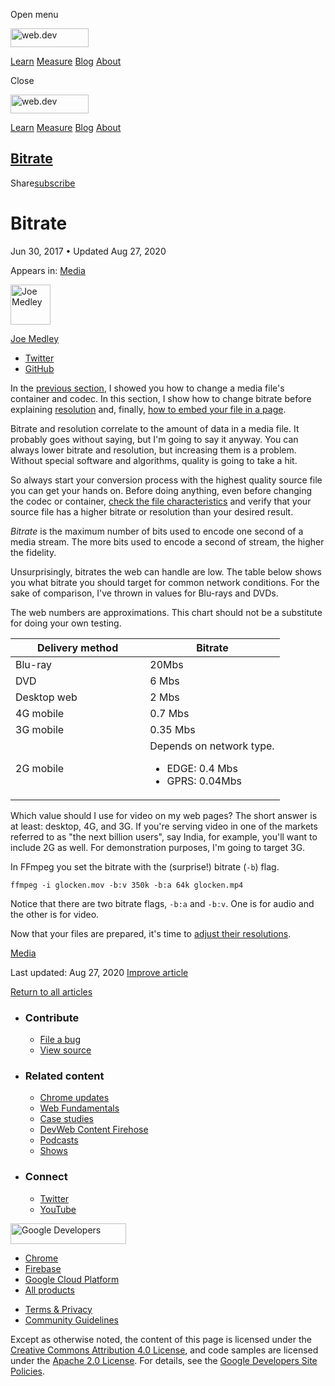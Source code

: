 <span class="w-tooltip w-tooltip--left">Open menu</span>

<a href="/" class="gc-analytics-event header-default__logo-link"><img src="/images/lockup.svg" alt="web.dev" class="header-default__logo" width="125" height="30" /></a>

<a href="/learn/" class="gc-analytics-event header-default__link">Learn</a> <a href="/measure/" class="gc-analytics-event header-default__link">Measure</a> <a href="/blog/" class="gc-analytics-event header-default__link">Blog</a> <a href="/about/" class="gc-analytics-event header-default__link">About</a>

<span class="w-tooltip">Close</span>

<a href="/" class="gc-analytics-event"><img src="/images/lockup.svg" alt="web.dev" class="drawer-default__logo" width="125" height="30" /></a>

<a href="/learn/" class="gc-analytics-event drawer-default__link">Learn</a> <a href="/measure/" class="gc-analytics-event drawer-default__link">Measure</a> <a href="/blog/" class="gc-analytics-event drawer-default__link">Blog</a> <a href="/about/" class="gc-analytics-event drawer-default__link">About</a>

<a href="#bitrate" class="w-toc__header--link">Bitrate</a>
----------------------------------------------------------

Share<a href="/newsletter/" class="gc-analytics-event w-actions__fab w-actions__fab--subscribe"><span>subscribe</span></a>

Bitrate
=======

Jun 30, 2017 <span class="w-author__separator">•</span> Updated Aug 27, 2020

<span class="w-post-signpost__title">Appears in:</span> <a href="/media" class="w-post-signpost__link">Media</a>

[<img src="https://web-dev.imgix.net/image/admin/ynJFmvKEbD9diZZsTdkD.jpg?auto=format&amp;fit=crop&amp;h=64&amp;w=64" alt="Joe Medley" class="w-author__image" sizes="(min-width: 64px) 64px, calc(100vw - 48px)" srcset="https://web-dev.imgix.net/image/admin/ynJFmvKEbD9diZZsTdkD.jpg?fit=crop&amp;h=64&amp;w=64&amp;auto=format&amp;dpr=1&amp;q=75, https://web-dev.imgix.net/image/admin/ynJFmvKEbD9diZZsTdkD.jpg?fit=crop&amp;h=64&amp;w=64&amp;auto=format&amp;dpr=2&amp;q=50 2x, https://web-dev.imgix.net/image/admin/ynJFmvKEbD9diZZsTdkD.jpg?fit=crop&amp;h=64&amp;w=64&amp;auto=format&amp;dpr=3&amp;q=35 3x, https://web-dev.imgix.net/image/admin/ynJFmvKEbD9diZZsTdkD.jpg?fit=crop&amp;h=64&amp;w=64&amp;auto=format&amp;dpr=4&amp;q=23 4x, https://web-dev.imgix.net/image/admin/ynJFmvKEbD9diZZsTdkD.jpg?fit=crop&amp;h=64&amp;w=64&amp;auto=format&amp;dpr=5&amp;q=20 5x" width="64" height="64" />](/authors/joemedley/)

<a href="/authors/joemedley/" class="w-author__name-link">Joe Medley</a>

-   <a href="https://twitter.com/medleyjp" class="w-author__link">Twitter</a>
-   <a href="https://github.com/jpmedley" class="w-author__link">GitHub</a>

In the [previous section](/containers-and-codecs), I showed you how to change a media file's container and codec. In this section, I show how to change bitrate before explaining [resolution](/resolution) and, finally, [how to embed your file in a page](/add-media).

Bitrate and resolution correlate to the amount of data in a media file. It probably goes without saying, but I'm going to say it anyway. You can always lower bitrate and resolution, but increasing them is a problem. Without special software and algorithms, quality is going to take a hit.

So always start your conversion process with the highest quality source file you can get your hands on. Before doing anything, even before changing the codec or container, [check the file characteristics](/media-cheat-sheet/#display-characteristics) and verify that your source file has a higher bitrate or resolution than your desired result.

*Bitrate* is the maximum number of bits used to encode one second of a media stream. The more bits used to encode a second of stream, the higher the fidelity.

Unsurprisingly, bitrates the web can handle are low. The table below shows you what bitrate you should target for common network conditions. For the sake of comparison, I've thrown in values for Blu-rays and DVDs.

The web numbers are approximations. This chart should not be a substitute for doing your own testing.

<table><colgroup><col style="width: 50%" /><col style="width: 50%" /></colgroup><thead><tr class="header"><th>Delivery method</th><th>Bitrate</th></tr></thead><tbody><tr class="odd"><td>Blu-ray</td><td>20Mbs</td></tr><tr class="even"><td>DVD</td><td>6 Mbs</td></tr><tr class="odd"><td>Desktop web</td><td>2 Mbs</td></tr><tr class="even"><td>4G mobile</td><td>0.7 Mbs</td></tr><tr class="odd"><td>3G mobile</td><td>0.35 Mbs</td></tr><tr class="even"><td>2G mobile</td><td>Depends on network type.<ul><li>EDGE: 0.4 Mbs</li><li>GPRS: 0.04Mbs</li></ul></td></tr></tbody></table>

Which value should I use for video on my web pages? The short answer is at least: desktop, 4G, and 3G. If you're serving video in one of the markets referred to as "the next billion users", say India, for example, you'll want to include 2G as well. For demonstration purposes, I'm going to target 3G.

In FFmpeg you set the bitrate with the (surprise!) bitrate (`-b`) flag.

    ffmpeg -i glocken.mov -b:v 350k -b:a 64k glocken.mp4

Notice that there are two bitrate flags, `-b:a` and `-b:v`. One is for audio and the other is for video.

Now that your files are prepared, it's time to [adjust their resolutions](/resolution).

<a href="/tags/media/" class="w-chip">Media</a>

<span class="w-mr--sm">Last updated: Aug 27, 2020 </span>[Improve article](https://github.com/GoogleChrome/web.dev/blob/master/src/site/content/en/media/bitrate/index.md)

<a href="/media" class="gc-analytics-event w-article-navigation__link w-article-navigation__link--back w-article-navigation__link--single">Return to all articles</a>

-   ### Contribute

    -   <a href="https://github.com/GoogleChrome/web.dev/issues/new?assignees=&amp;labels=bug&amp;template=bug_report.md&amp;title=" class="w-footer__linkbox-link">File a bug</a>
    -   <a href="https://github.com/googlechrome/web.dev" class="w-footer__linkbox-link">View source</a>

-   ### Related content

    -   <a href="https://blog.chromium.org/" class="w-footer__linkbox-link">Chrome updates</a>
    -   <a href="https://developers.google.com/web/" class="w-footer__linkbox-link">Web Fundamentals</a>
    -   <a href="https://developers.google.com/web/showcase/" class="w-footer__linkbox-link">Case studies</a>
    -   <a href="https://devwebfeed.appspot.com/" class="w-footer__linkbox-link">DevWeb Content Firehose</a>
    -   <a href="/podcasts/" class="w-footer__linkbox-link">Podcasts</a>
    -   <a href="/shows/" class="w-footer__linkbox-link">Shows</a>

-   ### Connect

    -   <a href="https://www.twitter.com/ChromiumDev" class="w-footer__linkbox-link">Twitter</a>
    -   <a href="https://www.youtube.com/user/ChromeDevelopers" class="w-footer__linkbox-link">YouTube</a>

<a href="https://developers.google.com/" class="w-footer__utility-logo-link"><img src="/images/lockup-color.png" alt="Google Developers" class="w-footer__utility-logo" width="185" height="33" /></a>

-   <a href="https://developer.chrome.com/" class="w-footer__utility-link">Chrome</a>
-   <a href="https://firebase.google.com/" class="w-footer__utility-link">Firebase</a>
-   <a href="https://cloud.google.com/" class="w-footer__utility-link">Google Cloud Platform</a>
-   <a href="https://developers.google.com/products" class="w-footer__utility-link">All products</a>

<!-- -->

-   <a href="https://policies.google.com/" class="w-footer__utility-link">Terms &amp; Privacy</a>
-   <a href="/community-guidelines/" class="w-footer__utility-link">Community Guidelines</a>

Except as otherwise noted, the content of this page is licensed under the [Creative Commons Attribution 4.0 License](https://creativecommons.org/licenses/by/4.0/), and code samples are licensed under the [Apache 2.0 License](https://www.apache.org/licenses/LICENSE-2.0). For details, see the [Google Developers Site Policies](https://developers.google.com/terms/site-policies).
